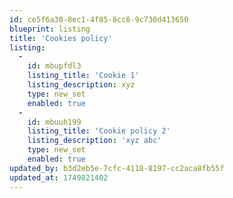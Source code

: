 ```yaml
---
id: ce5f6a30-8ec1-4f85-8cc8-9c730d413650
blueprint: listing
title: 'Cookies policy'
listing:
  -
    id: mbupfdl3
    listing_title: 'Cookie 1'
    listing_description: xyz
    type: new_set
    enabled: true
  -
    id: mbuuh199
    listing_title: 'Cookie policy 2'
    listing_description: 'xyz abc'
    type: new_set
    enabled: true
updated_by: b3d2eb5e-7cfc-4118-8197-cc2aca8fb55f
updated_at: 1749821402
---
```

